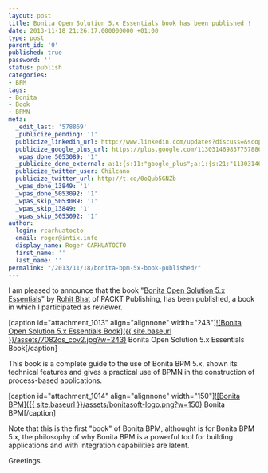 ```yaml
---
layout: post
title: Bonita Open Solution 5.x Essentials book has been published !
date: 2013-11-18 21:26:17.000000000 +01:00
type: post
parent_id: '0'
published: true
password: ''
status: publish
categories:
- BPM
tags:
- Bonita
- Book
- BPMN
meta:
  _edit_last: '578869'
  _publicize_pending: '1'
  publicize_linkedin_url: http://www.linkedin.com/updates?discuss=&scope=6985267&stype=M&topic=5808298943465287680&type=U&a=lb7Q
  publicize_google_plus_url: https://plus.google.com/113031469837757886298/posts/3wM3woDz1XJ
  _wpas_done_5053089: '1'
  _publicize_done_external: a:1:{s:11:"google_plus";a:1:{s:21:"113031469837757886298";b:1;}}
  publicize_twitter_user: Chilcano
  publicize_twitter_url: http://t.co/0oQub5GNZb
  _wpas_done_13849: '1'
  _wpas_done_5053092: '1'
  _wpas_skip_5053089: '1'
  _wpas_skip_13849: '1'
  _wpas_skip_5053092: '1'
author:
  login: rcarhuatocto
  email: roger@intix.info
  display_name: Roger CARHUATOCTO
  first_name: ''
  last_name: ''
permalink: "/2013/11/18/bonita-bpm-5x-book-published/"
---
```

I am pleased to announce that the book "[Bonita Open Solution 5.x Essentials](http://www.packtpub.com/bonita-open-solution-5-x-essentials/book "Bonita Open Solution 5.x Essentials Book")" by [Rohit Bhat](http://www.linkedin.com/in/bhatrohit "Rohit Bhat") of PACKT Publishing, has been published, a book in which I participated as reviewer.

  
[caption id="attachment_1013" align="alignnone" width="243"][![Bonita Open Solution 5.x Essentials Book]({{ site.baseurl }}/assets/7082os_cov2.jpg?w=243)](http://www.packtpub.com/bonita-open-solution-5-x-essentials/book) Bonita Open Solution 5.x Essentials Book[/caption]

  
This book is a complete guide to the use of Bonita BPM 5.x, shown its technical features and gives a practical use of BPMN in the construction of process-based applications.

  
[caption id="attachment_1014" align="alignnone" width="150"][![Bonita BPM]({{ site.baseurl }}/assets/bonitasoft-logo.png?w=150)](http://www.bonitasoft.com/) Bonita BPM[/caption]

  
Note that this is the first "book" of Bonita BPM, althought is for Bonita BPM 5.x, the philosophy of why Bonita BPM is a powerful tool for building applications and with integration capabilities are latent.

  
Greetings.

  

